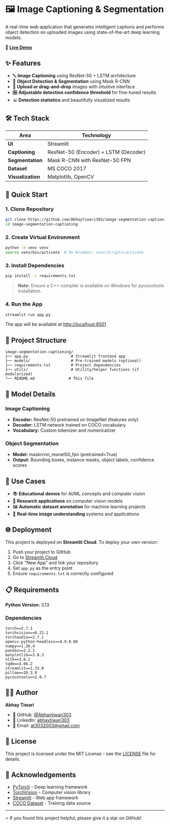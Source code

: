# 🖼️ Image Captioning & Segmentation

A real-time web application that generates intelligent captions and performs object detection on uploaded images using state-of-the-art deep learning models.

🚀 **[Live Demo](https://image-segmentation-captioning-evntpdwjz2xdbaccnpyqz7.streamlit.app)**

## ✨ Features

- 🔤 **Image Captioning** using ResNet-50 + LSTM architecture
- 🎯 **Object Detection & Segmentation** using Mask R-CNN
- 📸 **Upload or drag-and-drop** images with intuitive interface
- 🎛 **Adjustable detection confidence threshold** for fine-tuned results
- 📊 **Detection statistics** and beautifully visualized results

## 🛠 Tech Stack

| Area | Technology |
|------|------------|
| **UI** | Streamlit |
| **Captioning** | ResNet-50 (Encoder) + LSTM (Decoder) |
| **Segmentation** | Mask R-CNN with ResNet-50 FPN |
| **Dataset** | MS COCO 2017 |
| **Visualization** | Matplotlib, OpenCV |

## 🚀 Quick Start

### 1. Clone Repository
```bash
git clone https://github.com/Abhaytiwari303/image-segmentation-captioning.git
cd image-segmentation-captioning
```

### 2. Create Virtual Environment
```bash
python -m venv venv
source venv/bin/activate  # On Windows: venv\Scripts\activate
```

### 3. Install Dependencies
```bash
pip install -r requirements.txt
```
> **Note:** Ensure a C++ compiler is available on Windows for pycocotools installation.

### 4. Run the App
```bash
streamlit run app.py
```
The app will be available at [http://localhost:8501](http://localhost:8501)

## 📁 Project Structure

```
image-segmentation-captioning/
├── app.py                   # Streamlit frontend app
├── models/                  # Pre-trained models (optional)
├── requirements.txt         # Project dependencies
├── utils/                   # Utility/helper functions (if modularized)
└── README.md               # This file
```

## 🧠 Model Details

### Image Captioning
- **Encoder:** ResNet-50 pretrained on ImageNet (features only)
- **Decoder:** LSTM network trained on COCO vocabulary
- **Vocabulary:** Custom tokenizer and numericalizer

### Object Segmentation
- **Model:** maskrcnn_resnet50_fpn (pretrained=True)
- **Output:** Bounding boxes, instance masks, object labels, confidence scores

## 🎯 Use Cases

- 📚 **Educational demos** for AI/ML concepts and computer vision
- 🧪 **Research applications** on computer vision models
- 🖼️ **Automatic dataset annotation** for machine learning projects
- 🧠 **Real-time image understanding** systems and applications

## 🌐 Deployment

This project is deployed on **Streamlit Cloud**. To deploy your own version:

1. Push your project to GitHub
2. Go to [Streamlit Cloud](https://streamlit.io/cloud)
3. Click "New App" and link your repository
4. Set `app.py` as the entry point
5. Ensure `requirements.txt` is correctly configured

## 📋 Requirements

**Python Version:** 3.13

### Dependencies
```
torch==2.7.1
torchvision==0.22.1
torchaudio==2.7.1
opencv-python-headless==4.9.0.80
numpy==1.26.4
pandas==2.2.2
matplotlib==3.8.3
nltk==3.8.1
tqdm==4.66.2
streamlit==1.33.0
pillow==10.3.0
pycocotools==2.0.7
```

## 👨‍💻 Author

**Abhay Tiwari**
- 🐙 GitHub: [@Abhaytiwari303](https://github.com/Abhaytiwari303)
- 💼 LinkedIn: [abhaytiwari303](https://linkedin.com/in/abhaytiwari303)
- 📧 Email: at3032003@gmail.com

## 📄 License

This project is licensed under the MIT License - see the [LICENSE](LICENSE) file for details.

## 🙏 Acknowledgements

- [PyTorch](https://pytorch.org/) - Deep learning framework
- [TorchVision](https://pytorch.org/vision/) - Computer vision library
- [Streamlit](https://streamlit.io/) - Web app framework
- [COCO Dataset](https://cocodataset.org/) - Training data source

---

⭐ If you found this project helpful, please give it a star on GitHub!

